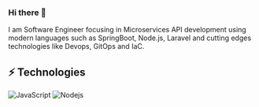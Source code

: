### Hi there 👋

I am Software Engineer focusing in Microservices API development using modern languages such as SpringBoot, Node.js, Laravel and cutting edges technologies like Devops, GitOps and IaC.

## ⚡ Technologies

![JavaScript](https://img.shields.io/badge/-JavaScript-black?style=flat-square&logo=javascript)
![Nodejs](https://img.shields.io/badge/-Nodejs-black?style=flat-square&logo=Node.js)

